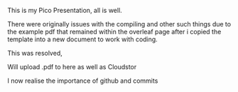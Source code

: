 This is my Pico Presentation, all is well. 

There were originally issues with the compiling and other such things due to the example pdf that remained within the overleaf page after i copied the template into a new document to work with coding. 

This was resolved,

Will upload .pdf to here as well as Cloudstor

I now realise the importance of github and commits
